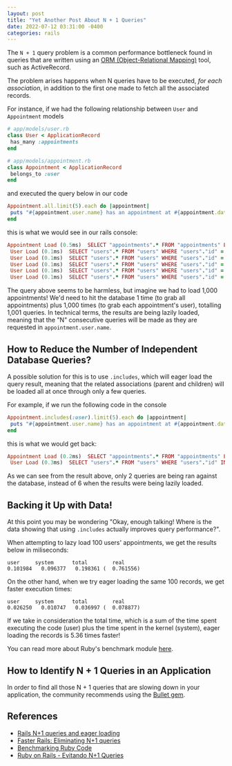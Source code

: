 ```yaml
---
layout: post
title: "Yet Another Post About N + 1 Queries"
date: 2022-07-12 03:31:00 -0400
categories: rails
---
```


The `N + 1` query problem is a common performance bottleneck found in queries that are written using an [ORM (Object-Relational Mapping)](https://en.wikipedia.org/wiki/Object%E2%80%93relational_mapping) tool, such as ActiveRecord.

The problem arises happens when N queries have to be executed, _for each association_, in addition to the first one made to fetch all the associated records.

For instance, if we had the following relationship between `User` and `Appointment` models

```ruby
# app/models/user.rb
class User < ApplicationRecord
 has_many :appointments
end
```

```ruby
# app/models/appointment.rb
class Appointment < ApplicationRecord
 belongs_to :user
end
```

and executed the query below in our code

```ruby
Appointment.all.limit(5).each do |appointment|
 puts "#{appointment.user.name} has an appointment at #{appointment.date}"
end
```

this is what we would see in our rails console:

```ruby
Appointment Load (0.5ms)  SELECT "appointments".* FROM "appointments" LIMIT ?  [["LIMIT", 5]]
 User Load (0.1ms)  SELECT "users".* FROM "users" WHERE "users"."id" = ? LIMIT ?  [["id", 1], ["LIMIT", 1]]
 User Load (0.1ms)  SELECT "users".* FROM "users" WHERE "users"."id" = ? LIMIT ?  [["id", 3], ["LIMIT", 1]]
 User Load (0.1ms)  SELECT "users".* FROM "users" WHERE "users"."id" = ? LIMIT ?  [["id", 5], ["LIMIT", 1]]
 User Load (0.1ms)  SELECT "users".* FROM "users" WHERE "users"."id" = ? LIMIT ?  [["id", 7], ["LIMIT", 1]]
 User Load (0.1ms)  SELECT "users".* FROM "users" WHERE "users"."id" = ? LIMIT ?  [["id", 9], ["LIMIT", 1]]
```

The query above seems to be harmless, but imagine we had to load 1,000 appointments! We'd need to hit the database 1 time (to grab all appointments) plus 1,000 times (to grab each appointment's user), totalling 1,001 queries. In technical terms, the results are being lazily loaded, meaning that the "N" consecutive queries will be made as they are requested in `appointment.user.name`.

## How to Reduce the Number of Independent Database Queries?

A possible solution for this is to use `.includes`, which will eager load the query result, meaning that
the related associations (parent and children) will be loaded all at once through only a few queries.

For example, if we run the following code in the console

```ruby
Appointment.includes(:user).limit(5).each do |appointment|
 puts "#{appointment.user.name} has an appointment at #{appointment.date}"
end
```

this is what we would get back:

```ruby
Appointment Load (0.2ms)  SELECT "appointments".* FROM "appointments" LIMIT ?  [["LIMIT", 5]]
 User Load (0.3ms)  SELECT "users".* FROM "users" WHERE "users"."id" IN (?, ?, ?, ?, ?, ?, ?, ?, ?, ?)  [["id", 1], ["id", 3], ["id", 5], ["id", 7], ["id", 9]]
```

As we can see from the result above, only 2 queries are being ran against the database, instead of 6 when the results were being lazily loaded.

## Backing it Up with Data!

At this point you may be wondering "Okay, enough talking! Where is the data showing that using `.includes` actually improves query performance?".

When attempting to lazy load 100 users' appointments, we get the results below in miliseconds:

```
user     system      total        real
0.101984   0.096377   0.198361 (  0.761556)
```

On the other hand, when we try eager loading the same 100 records, we get faster execution times:

```
user     system      total        real
0.026250   0.010747   0.036997 (  0.078877)
```

If we take in consideration the total time, which is a sum of the time spent executing the code (user) plus the time spent in the kernel (system), eager loading the records is 5.36 times faster!

You can read more about Ruby's benchmark module [here](https://blog.appsignal.com/2018/02/27/benchmarking-ruby-code.html).

## How to Identify N + 1 Queries in an Application

In order to find all those N + 1 queries that are slowing down in your application, the community recommends using the [Bullet gem](https://github.com/flyerhzm/bullet).

## References

- [Rails N+1 queries and eager loading](https://dev.to/junko911/rails-n-1-queries-and-eager-loading-10eh)
- [Faster Rails: Eliminating N+1 queries](https://semaphoreci.com/blog/2017/08/09/faster-rails-eliminating-n-plus-one-queries.html)
- [Benchmarking Ruby Code](https://blog.appsignal.com/2018/02/27/benchmarking-ruby-code.html)
- [Ruby on Rails - Evitando N+1 Queries](https://www.youtube.com/watch?v=Dpr67siKV7s&list=PLqsayW8DhUmuXG3_ZTjaHkqdcx5XkviTo&index=5&t=215s)
